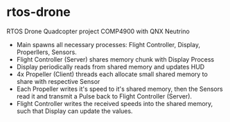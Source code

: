 # rtos-drone
RTOS Drone Quadcopter project COMP4900 with QNX Neutrino

- Main spawns all necessary processes: Flight Controller, Display, Properllers, Sensors.
- Flight Controller (Server) shares memory chunk with Display Process
- Display periodically reads from shared memory and updates HUD
- 4x Propeller (Client) threads each allocate small shared memory to share with respective Sensor
- Each Propeller writes it's speed to it's shared memory, then the Sensors read it and transmit a Pulse back to Flight Controller (Server).
- Flight Controller writes the received speeds into the shared memory, such that Display can update the values.
